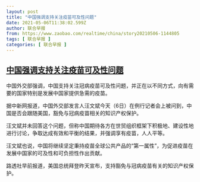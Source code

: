 ```yaml
---
layout: post
title: "中国强调支持关注疫苗可及性问题"
date: 2021-05-06T11:38:02.599Z
author: 联合早报
from: https://www.zaobao.com/realtime/china/story20210506-1144805
tags: [ 联合早报 ]
categories: [ 联合早报 ]
---
```

<!--1620350520000-->
[中国强调支持关注疫苗可及性问题](https://www.zaobao.com/realtime/china/story20210506-1144805)
------

<div>
<p>中国外交部强调，中国支持关注冠病疫苗可及性问题，并正在以不同方式，向有需要的国家特别是发展中国家提供急需的疫苗。</p><p>据中新网报道，中国外交部发言人汪文斌今天（6日）在例行记者会上被问到，中国是否会跟随美国，豁免与冠病疫苗相关的知识产权保护。</p><p>汪文斌并未回答这个问题，但称中国期待各方在世贸组织框架下积极地、建设性地进行讨论，争取达成有效和平衡的结果，并强调享有疫苗，人人平等。</p><section id="imu"><div id="dfp-ad-imu1">        </div></section><p>汪文斌也说，中国将继续坚定秉持疫苗全球公共产品的“第一属性”，为促进疫苗在发展中国家的可及性和可负担性作出贡献。</p><p>路透社早前报道，美国总统拜登昨天宣布，支持豁免与冠病疫苗有关的知识产权保护。</p>      <div id="innity-in-post"></div><div id="dfp-ad-midarticlespecial">        </div>
</div>
